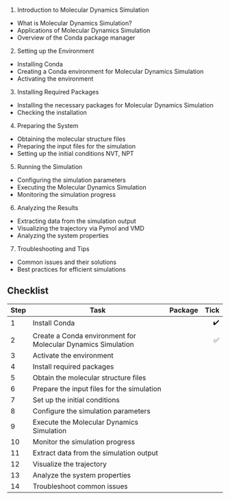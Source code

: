 1. Introduction to Molecular Dynamics Simulation
- What is Molecular Dynamics Simulation?
- Applications of Molecular Dynamics Simulation
- Overview of the Conda package manager

2. Setting up the Environment
- Installing Conda
- Creating a Conda environment for Molecular Dynamics Simulation
- Activating the environment

3. Installing Required Packages
- Installing the necessary packages for Molecular Dynamics Simulation
- Checking the installation

4. Preparing the System
- Obtaining the molecular structure files
- Preparing the input files for the simulation
- Setting up the initial conditions NVT, NPT

5. Running the Simulation
- Configuring the simulation parameters 
- Executing the Molecular Dynamics Simulation
- Monitoring the simulation progress

6. Analyzing the Results
- Extracting data from the simulation output
- Visualizing the trajectory via Pymol and VMD
- Analyzing the system properties

7. Troubleshooting and Tips
- Common issues and their solutions
- Best practices for efficient simulations


## Checklist 

| Step | Task | Package | Tick |
|------|-----------------------------------------------------------|:-------------:| -----:|
| 1 | Install Conda ||:heavy_check_mark:|
| 2 | Create a Conda environment for Molecular Dynamics Simulation ||:white_check_mark:|
| 3 | Activate the environment |||
| 4 | Install required packages |||
| 5 | Obtain the molecular structure files |||
| 6 | Prepare the input files for the simulation |||
| 7 | Set up the initial conditions |||
| 8 | Configure the simulation parameters |||
| 9 | Execute the Molecular Dynamics Simulation |||
| 10 | Monitor the simulation progress |||
| 11 | Extract data from the simulation output |||
| 12 | Visualize the trajectory |||
| 13 | Analyze the system properties |||
| 14 | Troubleshoot common issues |||


